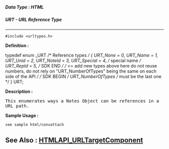 ##### Data Type : HTML
##### URT - URL Reference Type
---
```
#include <urltypes.h>
```

**Definition :**

typedef enum _URT       /* Reference types */
{
    URT_None                = 0,
    URT_Name                = 1,
    URT_Unid                = 2,
    URT_NoteId              = 3,
    URT_Special             = 4,    /* special name */
    URT_RepId               = 5,
/* SDK END */
                        /* <= add new types above here 
                                do not reuse numbers, do not rely on 
"URT_NumberOfTypes"
                                being the same on each side of the API */
/* SDK BEGIN */
    URT_NumberOfTypes           /* must be the last one */
} URT;


**Description :**

<tt>This enumerates ways a Notes Object can be references in a URL path.</tt>


**Sample Usage :**
```
see sample html/convattach
```

**See Also :**
[HTMLAPI_URLTargetComponent](/domino-c-api-docs/reference/Data/HTMLAPI_URLTargetComponent)
---

